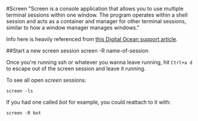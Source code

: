 #Screen
"Screen is a console application that allows you to use multiple terminal sessions within one window. The program operates within a shell session and acts as a container and manager for other terminal sessions, similar to how a window manager manages windows."

Info here is heavily referenced from [this Digital Ocean support article](https://www.digitalocean.com/community/tutorials/how-to-install-and-use-screen-on-an-ubuntu-cloud-server).  

##Start a new screen session
    screen -R name-of-session
    
Once you're running ssh or whatever you wanna leave running, hit `Ctrl+a d` to escape out of the screen session and leave it running.

To see all open *screen* sessions:

    screen -ls
    
If you had one called *bot* for example, you could reattach to it with:

    screen -R bot